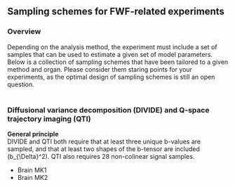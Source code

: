 ## Sampling schemes for FWF-related experiments

### Overview
Depending on the analysis method, the experiment must include a set of samples that can be used to estimate a  given set of model parameters. Below is a collection of sampling schemes that have been tailored to a given method and organ. Please consider them staring points for your experiments, as the optimal design of sampling schemes is still an open question.
<br/><br/>

### Diffusional variance decomposition (DIVIDE) and Q-space trajectory imaging (QTI)
**General principle**  
DIVIDE and QTI both require that at least three unique b-values are sampled, and that at least two shapes of the b-tensor are included (b_{\Delta}^2). QTI also requires 28 non-colinear signal samples. 

* Brain MK1
* Brain MK2
